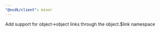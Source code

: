 ```yaml
---
"@osdk/client": minor
---
```


Add support for object->object links through the object.$link namespace

